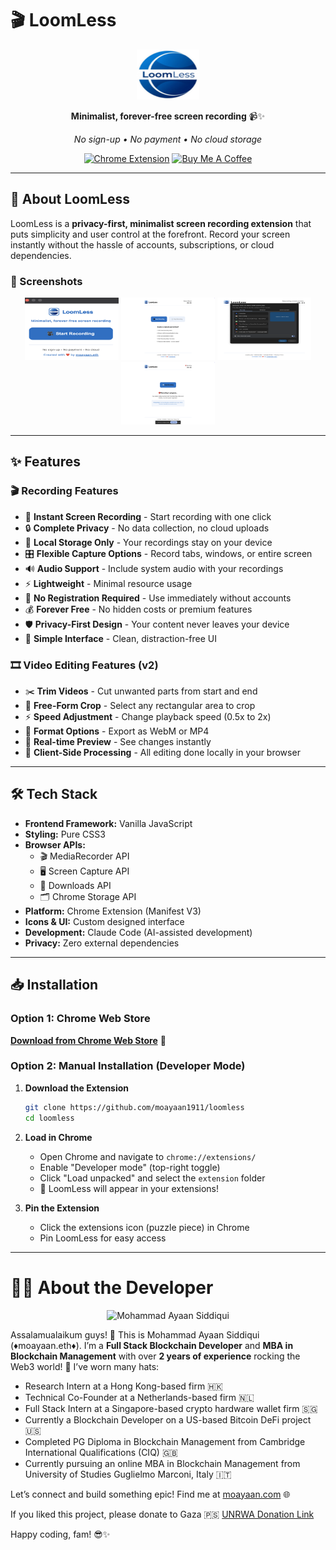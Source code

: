 # 🎬 LoomLess

<div align="center">

<img src="5.png" alt="LoomLess Logo" width="100" height="80">

**Minimalist, forever-free screen recording** 📹✨

_No sign-up • No payment • No cloud storage_

[![Chrome Extension](https://img.shields.io/badge/Chrome-Extension-blue?style=for-the-badge&logo=google-chrome)](https://chromewebstore.google.com/detail/loomless/hpblkhdjmbiokmnemdmccpppjeoddecj)
[![Buy Me A Coffee](https://img.shields.io/badge/Buy%20Me%20A%20Coffee-support%20my%20work-FFDD00?style=for-the-badge&logo=buy-me-a-coffee&logoColor=black)](https://coff.ee/moayaan.eth)

</div>

---

## 🚀 About LoomLess

LoomLess is a **privacy-first, minimalist screen recording extension** that puts simplicity and user control at the forefront. Record your screen instantly without the hassle of accounts, subscriptions, or cloud dependencies.

### 📸 Screenshots

<div align="center">
<img src="1.png" alt="Main Interface" width="150" height="100"> <img src="2.png" alt="Quick Start" width="150" height="100"> <img src="3.png" alt="Screen Selection" width="150" height="100"> <img src="4.png" alt="Recording Active" width="150" height="100">
</div>

---

## ✨ Features

### 🎬 Recording Features

- 🎥 **Instant Screen Recording** - Start recording with one click
- 🔒 **Complete Privacy** - No data collection, no cloud uploads
- 💾 **Local Storage Only** - Your recordings stay on your device
- 🎛️ **Flexible Capture Options** - Record tabs, windows, or entire screen
- 🔊 **Audio Support** - Include system audio with your recordings
- ⚡ **Lightweight** - Minimal resource usage
- 🚫 **No Registration Required** - Use immediately without accounts
- 💰 **Forever Free** - No hidden costs or premium features
- 🛡️ **Privacy-First Design** - Your content never leaves your device
- 📱 **Simple Interface** - Clean, distraction-free UI

### 🎞️ Video Editing Features (v2)

- ✂️ **Trim Videos** - Cut unwanted parts from start and end
- 🎯 **Free-Form Crop** - Select any rectangular area to crop
- ⚡ **Speed Adjustment** - Change playback speed (0.5x to 2x)
- 🎨 **Format Options** - Export as WebM or MP4
- 🔄 **Real-time Preview** - See changes instantly
- 💾 **Client-Side Processing** - All editing done locally in your browser

---

## 🛠️ Tech Stack

- **Frontend Framework:** Vanilla JavaScript
- **Styling:** Pure CSS3
- **Browser APIs:**
  - 🎬 MediaRecorder API
  - 🖥️ Screen Capture API
  - 💾 Downloads API
  - 🗂️ Chrome Storage API
- **Platform:** Chrome Extension (Manifest V3)
- **Icons & UI:** Custom designed interface
- **Development:** Claude Code (AI-assisted development)
- **Privacy:** Zero external dependencies

---

## 📥 Installation

### Option 1: Chrome Web Store

[**Download from Chrome Web Store**](https://chromewebstore.google.com/detail/loomless/hpblkhdjmbiokmnemdmccpppjeoddecj) 🚀

### Option 2: Manual Installation (Developer Mode)

1. **Download the Extension**

   ```bash
   git clone https://github.com/moayaan1911/loomless
   cd loomless
   ```

2. **Load in Chrome**

   - Open Chrome and navigate to `chrome://extensions/`
   - Enable "Developer mode" (top-right toggle)
   - Click "Load unpacked" and select the `extension` folder
   - 🎉 LoomLess will appear in your extensions!

3. **Pin the Extension**
   - Click the extensions icon (puzzle piece) in Chrome
   - Pin LoomLess for easy access

---

# 👨‍💻 About the Developer

<p align="center">
  <img src="https://gateway.lighthouse.storage/ipfs/bafybeidlpfu7vy2rgevvo2msiebtvjfjtejlgjsgjja4jixly45sq3woii/profile.jpeg" alt="Mohammad Ayaan Siddiqui" width="200" />
</p>

Assalamualaikum guys! 🙌 This is Mohammad Ayaan Siddiqui (♦moayaan.eth♦). I’m a **Full Stack Blockchain Developer** and **MBA in Blockchain Management** with over **2 years of experience** rocking the Web3 world! 🚀 I’ve worn many hats:

- Research Intern at a Hong Kong-based firm 🇭🇰
- Technical Co-Founder at a Netherlands-based firm 🇳🇱
- Full Stack Intern at a Singapore-based crypto hardware wallet firm 🇸🇬
- Currently a Blockchain Developer on a US-based Bitcoin DeFi project 🇺🇸
- Completed PG Diploma in Blockchain Management from Cambridge International Qualifications (CIQ) 🇬🇧
- Currently pursuing an online MBA in Blockchain Management from University of Studies Guglielmo Marconi, Italy 🇮🇹

Let’s connect and build something epic! Find me at [moayaan.com](https://moayaan.com) 🌐

If you liked this project, please donate to Gaza 🇵🇸 [UNRWA Donation Link](https://donate.unrwa.org/-landing-page/en_EN)

Happy coding, fam! 😎✨
